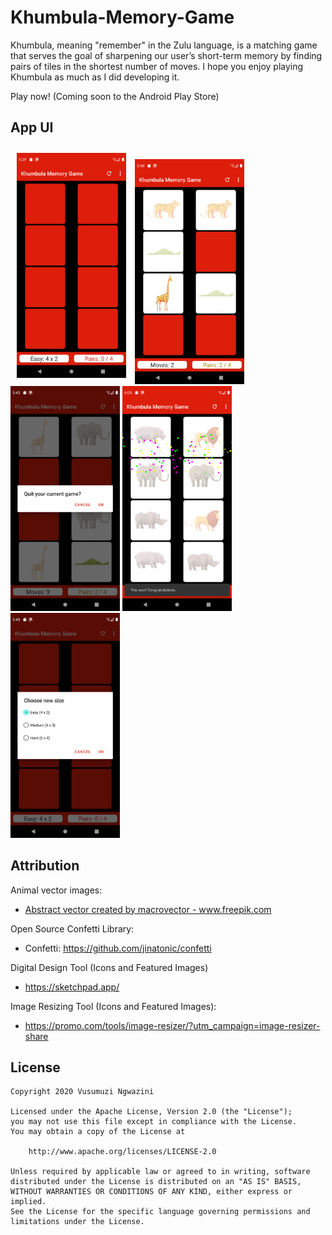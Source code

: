 # Khumbula-Memory-Game
Khumbula, meaning "remember" in the Zulu language, is a matching game that serves the goal of sharpening our user’s short-term memory by finding pairs of tiles in the shortest number of moves. I hope you enjoy playing Khumbula as much as I did developing it. 

Play now!
(Coming soon to the Android Play Store)

App UI
---------------------
<p float="left">
<img src="./khumbula_screenshots/new_game.png" height="360" style="margin: 10px;">
<img src="./khumbula_screenshots/partial_game.png" height="360">
<img src="./khumbula_screenshots/refresh_game.png" height="360">
<img src="./khumbula_screenshots/won_game.png" height="360">
<img src="./khumbula_screenshots/resize_game.png" height="360">
</p>

Attribution
---------------------
Animal vector images:
- <a href="https://www.freepik.com/vectors/abstract">Abstract vector created by macrovector - www.freepik.com</a>

Open Source Confetti Library:
- Confetti: https://github.com/jinatonic/confetti

Digital Design Tool (Icons and Featured Images)
- https://sketchpad.app/

Image Resizing Tool (Icons and Featured Images):
- https://promo.com/tools/image-resizer/?utm_campaign=image-resizer-share

License
----------------------
```
Copyright 2020 Vusumuzi Ngwazini

Licensed under the Apache License, Version 2.0 (the "License");
you may not use this file except in compliance with the License.
You may obtain a copy of the License at

    http://www.apache.org/licenses/LICENSE-2.0

Unless required by applicable law or agreed to in writing, software
distributed under the License is distributed on an "AS IS" BASIS,
WITHOUT WARRANTIES OR CONDITIONS OF ANY KIND, either express or implied.
See the License for the specific language governing permissions and
limitations under the License.
